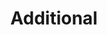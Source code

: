 ---
title: Additional
type: landing

sections:
  - block: markdown
    id: awards
    content:
      text: "![img](https://images.unsplash.com/photo-1462275646964-a0e3386b89fa?q=80&w=3028&auto=format&fit=crop&ixlib=rb-4.0.3&ixid=M3wxMjA3fDB8MHxwaG90by1wYWdlfHx8fGVufDB8fHx8fA%3D%3D)"
  - block: collection
    content:
      title: Awards
      filters:
        folders:
          - awards
    design:
      view: community/additional
      css_class: 'hover-effect'

  - block: collection
    id: certs
    content:
      title: Certifications
      filters:
        folders:
          - certifications
    design:
      view: community/additional
      css_class: 'hover-effect'
      pagination: false
---